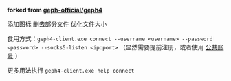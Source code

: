 **forked from [geph-official/geph4](https://github.com/geph-official/geph4)**

添加图标 删去部分文件 优化文件大小

食用方式：`geph4-client.exe connect --username <username> --password <password> --socks5-listen <ip:port>` （显然需要提前注册，或者使用 [公共账号](https://community.geph.io/t/topic/1785) ）

更多用法执行 `geph4-client.exe help connect`
